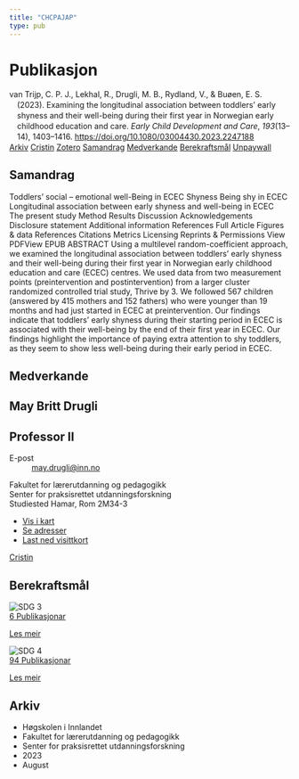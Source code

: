 ```yaml
---
title: "CHCPAJAP"
type: pub
---
```

<h1>Publikasjon</h1>
<article id="csl-bib-container-CHCPAJAP" class="csl-bib-container">
  <div class="csl-bib-body" style="line-height: 1.35; padding-left: 1em; text-indent:-1em;">
  <div class="csl-entry">van Trijp, C. P. J., Lekhal, R., Drugli, M. B., Rydland, V., &amp; Bu&#xF8;en, E. S. (2023). Examining the longitudinal association between toddlers&#x2019; early shyness and their well-being during their first year in Norwegian early childhood education and care. <i>Early Child Development and Care</i>, <i>193</i>(13&#x2013;14), 1403&#x2013;1416. <a href="https://doi.org/10.1080/03004430.2023.2247188">https://doi.org/10.1080/03004430.2023.2247188</a></div>
</div>
  <div class="csl-bib-buttons">
    <a href="#taxonomy-article-CHCPAJAP" class="csl-bib-button">Arkiv</a>
    <a href="https://app.cristin.no/results/show.jsf?id=2169821" alt="Cristin URL" class="csl-bib-button">Cristin</a>
    <a href="http://zotero.org/groups/5402882/items/CHCPAJAP" alt="Zotero URL" class="csl-bib-button">Zotero</a>
    <a href="#abstract-article-CHCPAJAP" class="csl-bib-button">Samandrag</a>
    <a href="#contributors-article-CHCPAJAP" class="csl-bib-button">Medverkande</a>
    <a href="#sdg-article-CHCPAJAP" class="csl-bib-button">Berekraftsmål</a>
    <a href="https://www.tandfonline.com/doi/pdf/10.1080/03004430.2023.2247188?needAccess=true&amp;role=button" class="csl-bib-button">Unpaywall</a>
  </div>
  <div id="csl-bib-meta-container-CHCPAJAP"></div>
</article>
<div id="csl-bib-meta-CHCPAJAP" class="csl-bib-meta">
  <article id="abstract-article-CHCPAJAP" class="abstract-article">
    <h1>Samandrag</h1>
    Toddlers’ social – emotional well-Being in ECEC Shyness Being shy in ECEC Longitudinal association between early shyness and well-being in ECEC The present study Method Results Discussion Acknowledgements Disclosure statement Additional information References Full Article Figures &amp; data References Citations Metrics Licensing Reprints &amp; Permissions View PDFView EPUB ABSTRACT Using a multilevel random-coefficient approach, we examined the longitudinal association between toddlers’ early shyness and their well-being during their first year in Norwegian early childhood education and care (ECEC) centres. We used data from two measurement points (preintervention and postintervention) from a larger cluster randomized controlled trial study, Thrive by 3. We followed 567 children (answered by 415 mothers and 152 fathers) who were younger than 19 months and had just started in ECEC at preintervention. Our findings indicate that toddlers’ early shyness during their starting period in ECEC is associated with their well-being by the end of their first year in ECEC. Our findings highlight the importance of paying extra attention to shy toddlers, as they seem to show less well-being during their early period in ECEC.
  </article>
  <article id="contributors-article-CHCPAJAP" class="contributors-article">
    <h1>Medverkande</h1>
    <div class="personas"> <div class="vrtx-hinn-person-card"> <div class="photo"> <i class="lar la-user-circle missing-person"></i> </div> <div class="info"> <hgroup><h1>May Britt Drugli</h1> <h2>Professor II</h2> </hgroup><dl> <dt>E-post</dt> <dd> <a href="mailto:may.drugli@inn.no">may.drugli@inn.no</a> </dd> </dl> <p> Fakultet for lærerutdanning og pedagogikk<br> Senter for praksisrettet utdanningsforskning<br> Studiested Hamar, Rom 2M34-3 </p> <ul class="vrtx-hinn-links"> <li><a href="https://www.google.com/maps?q=60.79582,11.07304">Vis i kart</a></li> <li><a href="https://www.inn.no/finn-en-ansatt/may-drugli.html#vrtx-hinn-addresses">Se adresser</a></li> <li><a href="https://www.inn.no/finn-en-ansatt/may-drugli.html?vrtx=vcf">Last ned visittkort</a></li> </ul> </div> </div> <a href="https://app.cristin.no/persons/show.jsf?id=29493" alt="Cristin URL" class="personas-cristin">Cristin</a> </div>
  </article>
  <article id="sdg-article-CHCPAJAP" class="sdg-article">
    <h1>Berekraftsmål</h1>
    <div class="sdg-container"><div id="sdg3" class="sdg"> <img src="{{< params subfolder >}}images/sdg/sdg03_no.png" class="image" alt="SDG 3"> <div class="sdg-overlay"> <a href="{{< params subfolder >}}no/archive/?sdg=3#archive" class="sdg-publication-count"><span>6</span> Publikasjonar</a> <p><a href="NA" class="sdg-read-more">Les meir</a></p> </div> </div> <div id="sdg4" class="sdg"> <img src="{{< params subfolder >}}images/sdg/sdg04_no.png" class="image" alt="SDG 4"> <div class="sdg-overlay"> <a href="{{< params subfolder >}}no/archive/?sdg=4#archive" class="sdg-publication-count"><span>94</span> Publikasjonar</a> <p><a href="NA" class="sdg-read-more">Les meir</a></p> </div> </div></div>
  </article>
  <article id="taxonomy-article-CHCPAJAP" class="taxonomy-article">
    <h1>Arkiv</h1>
    <ul>
      <li>Høgskolen i Innlandet</li>
      <li>Fakultet for lærerutdanning og pedagogikk</li>
      <li>Senter for praksisrettet utdanningsforskning</li>
      <li>2023</li>
      <li>August</li>
    </ul>
  </article>
</div>
